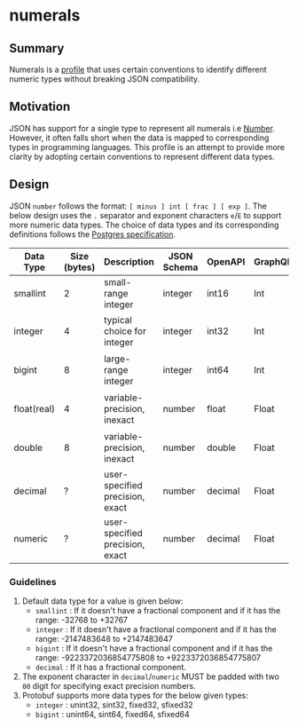 # numerals

## Summary

Numerals is a [profile]() that uses certain conventions to identify different numeric types without breaking JSON compatibility. 

## Motivation

JSON has support for a single type to represent all numerals i.e [Number](https://datatracker.ietf.org/doc/html/rfc8259#section-6). However, it often falls short when the data is mapped to corresponding types in programming languages. This profile is an attempt to provide more clarity by adopting certain conventions to represent different data types. 

## Design

JSON `number` follows the format: `[ minus ] int [ frac ] [ exp ]`. The below design uses the `.` separator and exponent characters `e`/`E` to support more numeric data types. The choice of data types and its corresponding definitions follows the [Postgres specification](https://www.postgresql.org/docs/current/datatype-numeric.html).

| Data Type   | Size (bytes)| Description                     | JSON Schema | OpenAPI | GraphQL | Protobuf | Numerals Format                      | Examples              |
|-------------|-------------|---------------------------------|-------------|---------|---------|----------|--------------------------------------|-----------------------|
| smallint    | 2           | small-range integer             | integer     | int16   | Int     | int32    | `[ minus ] int`                      | -4, 1                 |
| integer     | 4           | typical choice for integer      | integer     | int32   | Int     | int32    | `[ minus ] int exp(with 'e')`        | -4e2, 47483647        |
| bigint      | 8           | large-range integer             | integer     | int64   | Int     | int64    | `[ minus ] int exp(with 'E')`        | 4E5, 51241228399      |
| float(real) | 4           | variable-precision, inexact     | number      | float   | Float   | float    | `[ minus ] int frac exp(with 'e')`   | 4.12e-2, 2.314e0      |
| double      | 8           | variable-precision, inexact     | number      | double  | Float   | double   | `[ minus ] int frac exp(with 'E')`   | 4.5E2, 1.112E0        |
| decimal     | ?           | user-specified precision, exact | number      | decimal | Float   | double   | `[ minus ] int frac exp(with 'E00')` | -4.19920, 0.199e-0012 |
| numeric     | ?           | user-specified precision, exact | number      | decimal | Float   | double   | `[ minus ] int frac exp(with 'E00')` | 4.513930, 0.199E0012  |


### Guidelines

1. Default data type for a value is given below:
    - `smallint` : If it doesn't have a fractional component and if it has the range: -32768 to +32767
    - `integer`  : If it doesn't have a fractional component and if it has the range: -2147483648 to +2147483647
    - `bigint`   : If it doesn't have a fractional component and if it has the range: -9223372036854775808 to +9223372036854775807
    - `decimal`  : If it has a fractional component.
2. The exponent character in `decimal`/`numeric` MUST be padded with two `00` digit for specifying exact precision numbers.
3. Protobuf supports more data types for the below given types:
    - `integer`  : unint32, sint32, fixed32, sfixed32
    - `bigint`   : unint64, sint64, fixed64, sfixed64
